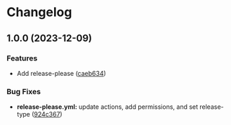 # Changelog

## 1.0.0 (2023-12-09)


### Features

* Add release-please ([caeb634](https://github.com/pythoninthegrass/tf_multipass/commit/caeb63444d0c5d436dee592a9ad2ff557d369577))


### Bug Fixes

* **release-please.yml:** update actions, add permissions, and set release-type ([924c367](https://github.com/pythoninthegrass/tf_multipass/commit/924c3676b224e623eb2a19f65eeaffdcd231fb9e))
